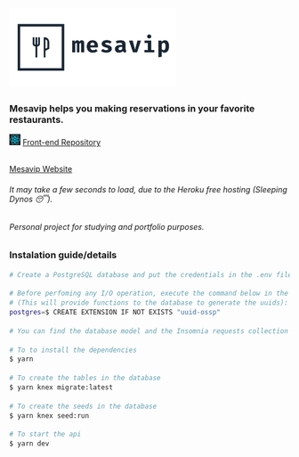 <h1>
  <img alt="Mesavip" title="Mesavip" src=".github/logo.png" width="300px" />
</h1>

### Mesavip helps you making reservations in your favorite restaurants.

<div>
  <img src=".github/react.svg" alt="react" width="20px">
  <a href="https://github.com/danielmarques12/mesavip-web">Front-end Repository</a>
  
</div>
<br>

[Mesavip Website](https://mesavip-web.herokuapp.com/)
###### It may take a few seconds to load, due to the Heroku free hosting (Sleeping Dynos 😴).

###### Personal project for studying and portfolio purposes.

### Instalation guide/details

```bash
# Create a PostgreSQL database and put the credentials in the .env file.

# Before perfoming any I/O operation, execute the command below in the database.
# (This will provide functions to the database to generate the uuids):
postgres=$ CREATE EXTENSION IF NOT EXISTS "uuid-ossp"

# You can find the database model and the Insomnia requests collection inside the .github folder.

# To to install the dependencies
$ yarn

# To create the tables in the database
$ yarn knex migrate:latest

# To create the seeds in the database
$ yarn knex seed:run

# To start the api
$ yarn dev
```
